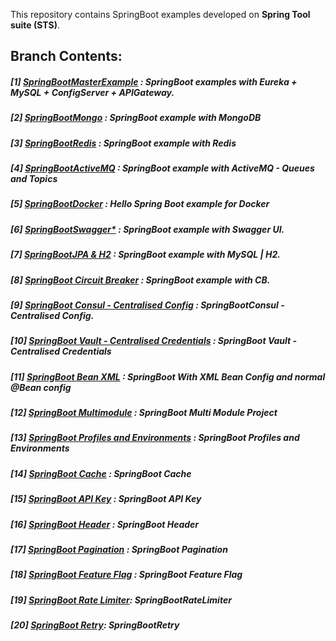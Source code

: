 This repository contains SpringBoot examples developed on **Spring Tool suite (STS)**.

## **Branch Contents:**

##### [1] [SpringBootMasterExample](https://github.com/rahulvaish/SpringBoot-Java/tree/SpringBootMasterClass) :  SpringBoot examples with Eureka + MySQL + ConfigServer + APIGateway. 
##### [2] [SpringBootMongo](https://github.com/rahulvaish/SpringBoot-Java/tree/SpringBootMongo) :  SpringBoot example with MongoDB
##### [3] [SpringBootRedis](https://github.com/rahulvaish/SpringBoot-Java/tree/SpringBootRedis) :  SpringBoot example with Redis
##### [4] [SpringBootActiveMQ](https://github.com/rahulvaish/ApacheActiveMQ) :  SpringBoot example with ActiveMQ - Queues and Topics
##### [5] [SpringBootDocker](https://github.com/rahulvaish/SpringBoot-Java/tree/SpringBootDocker) :  Hello Spring Boot example for Docker
##### [6] [SpringBootSwagger*](https://github.com/rahulvaish/SpringBoot-Java/tree/SpringBootSwagger) :  SpringBoot example with Swagger UI.
##### [7] [SpringBootJPA & H2](https://github.com/rahulvaish/SpringBoot-Java/tree/SpringBootJPA) :  SpringBoot example with MySQL | H2.
##### [8] [SpringBoot Circuit Breaker](https://github.com/rahulvaish/SpringBoot-Java/tree/SpringBootCircuitBreaker) : SpringBoot example with CB.
##### [9] [SpringBoot Consul - Centralised Config](https://github.com/rahulvaish/SpringBoot-Java/tree/SpringBootConsul) : SpringBootConsul - Centralised Config.
##### [10] [SpringBoot Vault - Centralised Credentials](https://github.com/rahulvaish/SpringBoot-Java/tree/SpringBootVault) : SpringBoot Vault - Centralised Credentials
##### [11] [SpringBoot Bean XML](https://github.com/rahulvaish/SpringBoot-Java/tree/SpringBootBeanConfig) : SpringBoot With XML Bean Config and normal @Bean config
##### [12] [SpringBoot Multimodule](https://github.com/rahulvaish/SpringBoot-Java/tree/SpringBootMultiModule) : SpringBoot Multi Module Project
##### [13] [SpringBoot Profiles and Environments](https://github.com/rahulvaish/SpringBoot-Java/tree/SpringBootProfiles) : SpringBoot Profiles and Environments
##### [14] [SpringBoot Cache](https://github.com/rahulvaish/SpringBoot-Java/tree/SpringBootCache) : SpringBoot Cache
##### [15] [SpringBoot API Key](https://github.com/rahulvaish/SpringBoot-Java/tree/SpringBootAPIKey) : SpringBoot API Key
##### [16] [SpringBoot Header](https://github.com/rahulvaish/SpringBoot-Java/tree/SpringBootHeader) : SpringBoot Header
##### [17] [SpringBoot Pagination](https://github.com/rahulvaish/SpringBoot-Java/tree/SpringBootPagination) : SpringBoot Pagination
##### [18] [SpringBoot Feature Flag](https://github.com/rahulvaish/SpringBoot-Java/tree/SpringBootFeatureFlag) : SpringBoot Feature Flag
##### [19] [SpringBoot Rate Limiter](https://github.com/rahulvaish/SpringBoot-Java/tree/SpringBootRateLimiter): SpringBootRateLimiter
##### [20] [SpringBoot Retry](https://github.com/rahulvaish/SpringBoot-Java/tree/SpringBootRetry): SpringBootRetry

